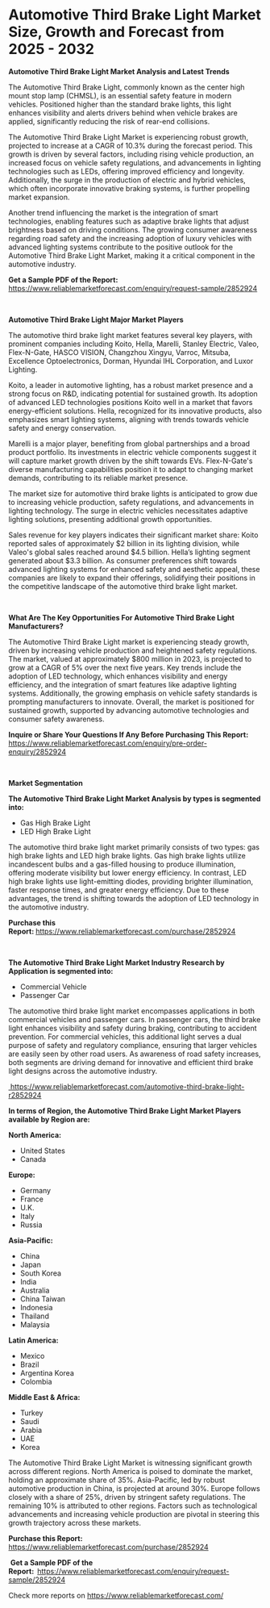 <p><h1>Automotive Third Brake Light Market Size, Growth and Forecast from 2025 - 2032</h1></p><p><strong>Automotive Third Brake Light Market Analysis and Latest Trends</strong></p>
<p><p>The Automotive Third Brake Light, commonly known as the center high mount stop lamp (CHMSL), is an essential safety feature in modern vehicles. Positioned higher than the standard brake lights, this light enhances visibility and alerts drivers behind when vehicle brakes are applied, significantly reducing the risk of rear-end collisions. </p><p>The Automotive Third Brake Light Market is experiencing robust growth, projected to increase at a CAGR of 10.3% during the forecast period. This growth is driven by several factors, including rising vehicle production, an increased focus on vehicle safety regulations, and advancements in lighting technologies such as LEDs, offering improved efficiency and longevity. Additionally, the surge in the production of electric and hybrid vehicles, which often incorporate innovative braking systems, is further propelling market expansion.</p><p>Another trend influencing the market is the integration of smart technologies, enabling features such as adaptive brake lights that adjust brightness based on driving conditions. The growing consumer awareness regarding road safety and the increasing adoption of luxury vehicles with advanced lighting systems contribute to the positive outlook for the Automotive Third Brake Light Market, making it a critical component in the automotive industry.</p></p>
<p><strong>Get a Sample PDF of the Report:&nbsp;</strong> <a href="https://www.reliablemarketforecast.com/enquiry/request-sample/2852924?utm_campaign=2111&utm_medium=2&utm_source=Github&utm_content=ia&utm_term=11032025&utm_id=automotive-third-brake-light">https://www.reliablemarketforecast.com/enquiry/request-sample/2852924</a></p>
<p>&nbsp;</p>
<p><strong>Automotive Third Brake Light Major Market Players</strong></p>
<p><p>The automotive third brake light market features several key players, with prominent companies including Koito, Hella, Marelli, Stanley Electric, Valeo, Flex-N-Gate, HASCO VISION, Changzhou Xingyu, Varroc, Mitsuba, Excellence Optoelectronics, Dorman, Hyundai IHL Corporation, and Luxor Lighting. </p><p>Koito, a leader in automotive lighting, has a robust market presence and a strong focus on R&D, indicating potential for sustained growth. Its adoption of advanced LED technologies positions Koito well in a market that favors energy-efficient solutions. Hella, recognized for its innovative products, also emphasizes smart lighting systems, aligning with trends towards vehicle safety and energy conservation.</p><p>Marelli is a major player, benefiting from global partnerships and a broad product portfolio. Its investments in electric vehicle components suggest it will capture market growth driven by the shift towards EVs. Flex-N-Gate's diverse manufacturing capabilities position it to adapt to changing market demands, contributing to its reliable market presence.</p><p>The market size for automotive third brake lights is anticipated to grow due to increasing vehicle production, safety regulations, and advancements in lighting technology. The surge in electric vehicles necessitates adaptive lighting solutions, presenting additional growth opportunities. </p><p>Sales revenue for key players indicates their significant market share: Koito reported sales of approximately $2 billion in its lighting division, while Valeo's global sales reached around $4.5 billion. Hella’s lighting segment generated about $3.3 billion. As consumer preferences shift towards advanced lighting systems for enhanced safety and aesthetic appeal, these companies are likely to expand their offerings, solidifying their positions in the competitive landscape of the automotive third brake light market.</p></p>
<p>&nbsp;</p>
<p><strong>What Are The Key Opportunities For Automotive Third Brake Light Manufacturers?</strong></p>
<p><p>The Automotive Third Brake Light market is experiencing steady growth, driven by increasing vehicle production and heightened safety regulations. The market, valued at approximately $800 million in 2023, is projected to grow at a CAGR of 5% over the next five years. Key trends include the adoption of LED technology, which enhances visibility and energy efficiency, and the integration of smart features like adaptive lighting systems. Additionally, the growing emphasis on vehicle safety standards is prompting manufacturers to innovate. Overall, the market is positioned for sustained growth, supported by advancing automotive technologies and consumer safety awareness.</p></p>
<p><strong>Inquire or Share Your Questions If Any Before Purchasing This Report:</strong> <a href="https://www.reliablemarketforecast.com/enquiry/pre-order-enquiry/2852924?utm_campaign=2111&utm_medium=2&utm_source=Github&utm_content=ia&utm_term=11032025&utm_id=automotive-third-brake-light">https://www.reliablemarketforecast.com/enquiry/pre-order-enquiry/2852924</a></p>
<p>&nbsp;</p>
<p><strong>Market Segmentation</strong></p>
<p><strong>The Automotive Third Brake Light Market Analysis by types is segmented into:</strong></p>
<p><ul><li>Gas High Brake Light</li><li>LED High Brake Light</li></ul></p>
<p><p>The automotive third brake light market primarily consists of two types: gas high brake lights and LED high brake lights. Gas high brake lights utilize incandescent bulbs and a gas-filled housing to produce illumination, offering moderate visibility but lower energy efficiency. In contrast, LED high brake lights use light-emitting diodes, providing brighter illumination, faster response times, and greater energy efficiency. Due to these advantages, the trend is shifting towards the adoption of LED technology in the automotive industry.</p></p>
<p><strong>Purchase this Report:&nbsp;</strong><a href="https://www.reliablemarketforecast.com/purchase/2852924?utm_campaign=2111&utm_medium=2&utm_source=Github&utm_content=ia&utm_term=11032025&utm_id=automotive-third-brake-light">https://www.reliablemarketforecast.com/purchase/2852924</a></p>
<p>&nbsp;</p>
<p><strong>The Automotive Third Brake Light Market Industry Research by Application is segmented into:</strong></p>
<p><ul><li>Commercial Vehicle</li><li>Passenger Car</li></ul></p>
<p><p>The automotive third brake light market encompasses applications in both commercial vehicles and passenger cars. In passenger cars, the third brake light enhances visibility and safety during braking, contributing to accident prevention. For commercial vehicles, this additional light serves a dual purpose of safety and regulatory compliance, ensuring that larger vehicles are easily seen by other road users. As awareness of road safety increases, both segments are driving demand for innovative and efficient third brake light designs across the automotive industry.</p></p>
<p><a href="https://www.reliablemarketforecast.com/automotive-third-brake-light-r2852924?utm_campaign=2111&utm_medium=2&utm_source=Github&utm_content=ia&utm_term=11032025&utm_id=automotive-third-brake-light">&nbsp;https://www.reliablemarketforecast.com/automotive-third-brake-light-r2852924</a></p>
<p><strong>In terms of Region, the Automotive Third Brake Light Market Players available by Region are:</strong></p>
<p>
    <p> <strong> North America: </strong>
        <ul>
            <li>United States</li>
            <li>Canada</li>
        </ul>
        </p> 
    <p> <strong> Europe: </strong>
        <ul>
            <li>Germany</li>
            <li>France</li>
            <li>U.K.</li>
            <li>Italy</li>
            <li>Russia</li>
        </ul>
        </p> 
    <p> <strong> Asia-Pacific: </strong>
        <ul>
            <li>China</li>
            <li>Japan</li>
            <li>South Korea</li>
            <li>India</li>
            <li>Australia</li>
            <li>China Taiwan</li>
            <li>Indonesia</li>
            <li>Thailand</li>
            <li>Malaysia</li>
        </ul>
        </p> 
    <p> <strong> Latin America: </strong>
        <ul>
            <li>Mexico</li>
            <li>Brazil</li>
            <li>Argentina Korea</li>
            <li>Colombia</li>
        </ul>
        </p> 
    <p> <strong> Middle East & Africa: </strong>
        <ul>
            <li>Turkey</li>
            <li>Saudi</li>
            <li>Arabia</li>
            <li>UAE</li>
            <li>Korea</li>
        </ul>
    </p>
    </p>
<p><p>The Automotive Third Brake Light Market is witnessing significant growth across different regions. North America is poised to dominate the market, holding an approximate share of 35%. Asia-Pacific, led by robust automotive production in China, is projected at around 30%. Europe follows closely with a share of 25%, driven by stringent safety regulations. The remaining 10% is attributed to other regions. Factors such as technological advancements and increasing vehicle production are pivotal in steering this growth trajectory across these markets.</p></p>
<p><strong>Purchase this Report: </strong><a href="https://www.reliablemarketforecast.com/purchase/2852924?utm_campaign=2111&utm_medium=2&utm_source=Github&utm_content=ia&utm_term=11032025&utm_id=automotive-third-brake-light">https://www.reliablemarketforecast.com/purchase/2852924</a></p>
<p>&nbsp;<strong>Get a Sample PDF of the Report:&nbsp;&nbsp;</strong><a href="https://www.reliablemarketforecast.com/enquiry/request-sample/2852924?utm_campaign=2111&utm_medium=2&utm_source=Github&utm_content=ia&utm_term=11032025&utm_id=automotive-third-brake-light">https://www.reliablemarketforecast.com/enquiry/request-sample/2852924</a></p>
<p><strong></strong></p>
<p>Check more reports on <a href="https://www.reliablemarketforecast.com/?utm_campaign=2111&utm_medium=2&utm_source=Github&utm_content=ia&utm_term=11032025&utm_id=automotive-third-brake-light">https://www.reliablemarketforecast.com/</a></p>